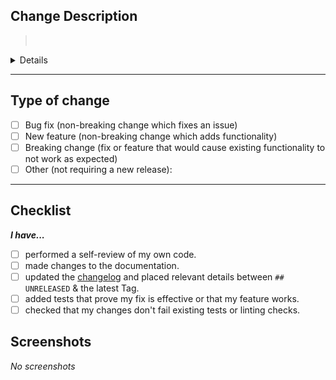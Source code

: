 <!-- 🚨 Please review the guidelines for contributing (see: CONTRIBUTING.md) to this repository. -->

## Change Description
<!-- 📝 Describe your changes here to communicate to the maintainers why we should accept this pull request. Please try to include as much context as possible to allow anyone on the team to review. -->

> ﻿

<!-- ℹ️ Please include any relevant log output or Terraform plans within the following details block --> 
<details>

</details>

---

## Type of change
<!-- If you're unsure about any of them, please ask CE Team. We're here to help! This is simply a reminder of what we are going to look for before merging your code. -->

- [ ] Bug fix (non-breaking change which fixes an issue)
- [ ] New feature (non-breaking change which adds functionality)
- [ ] Breaking change (fix or feature that would cause existing functionality to not work as expected)
- [ ] Other (not requiring a new release):

---

## Checklist

**_I have..._**
- [ ] performed a self-review of my own code.
- [ ] made changes to the documentation.
- [ ] updated the [changelog](../CHANGELOG.md) and placed relevant details between `## UNRELEASED` & the latest Tag.
- [ ] added tests that prove my fix is effective or that my feature works.
- [ ] checked that my changes don't fail existing tests or linting checks.

## Screenshots
<!-- 🖼 If your change is to any visual interface please include screenshots showing the changes. These can be added by dragging the image file onto this textbox. -->

_No screenshots_

<!-- Thank you from the Core Engineering team! ❤️ -->
